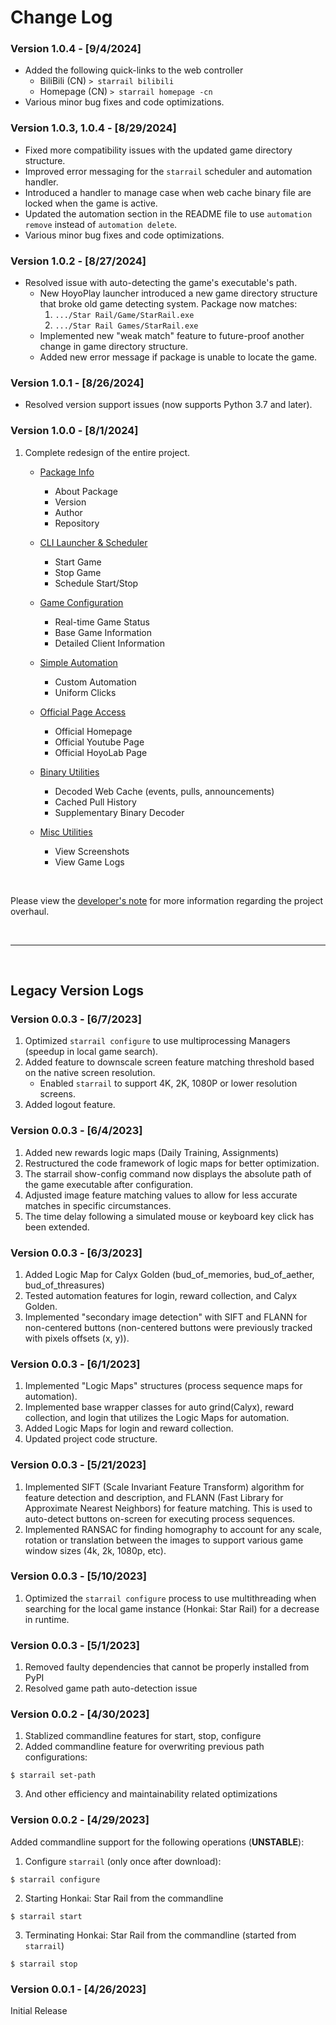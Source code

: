 # Change Log

### Version 1.0.4 - [9/4/2024]
- Added the following quick-links to the web controller
    - BiliBili (CN) `> starrail bilibili`
    - Homepage (CN) `> starrail homepage -cn`
- Various minor bug fixes and code optimizations. 

### Version 1.0.3, 1.0.4 - [8/29/2024]
- Fixed more compatibility issues with the updated game directory structure.
- Improved error messaging for the `starrail` scheduler and automation handler.
- Introduced a handler to manage case when web cache binary file are locked when the game is active.
- Updated the automation section in the README file to use `automation remove` instead of `automation delete`.
- Various minor bug fixes and code optimizations.

### Version 1.0.2 - [8/27/2024]
- Resolved issue with auto-detecting the game's executable's path.
    - New HoyoPlay launcher introduced a new game directory structure that broke old game detecting system. Package now matches:
        1. `.../Star Rail/Game/StarRail.exe`
        2. `.../Star Rail Games/StarRail.exe`
    - Implemented new "weak match" feature to future-proof another change in game directory structure. 
    - Added new error message if package is unable to locate the game.

### Version 1.0.1 - [8/26/2024]
- Resolved version support issues (now supports Python 3.7 and later).

### Version 1.0.0 - [8/1/2024]
1. Complete redesign of the entire project.
    - [Package Info](https://github.com/ReZeroE/StarRail/wiki/3.-Package-Information)
        - About Package
        - Version
        - Author
        - Repository

    - [CLI Launcher & Scheduler](https://github.com/ReZeroE/StarRail/wiki/4.-Start-Stop-&-Schedule-Game)
        - Start Game
        - Stop Game
        - Schedule Start/Stop

    - [Game Configuration](https://github.com/ReZeroE/StarRail/wiki/5.-Game-Configurations)
        - Real-time Game Status
        - Base Game Information
        - Detailed Client Information

    - [Simple Automation](https://github.com/ReZeroE/StarRail/wiki/6.-Simple-Automation)
        - Custom Automation
        - Uniform Clicks

    - [Official Page Access](https://github.com/ReZeroE/StarRail/wiki/7.-Official-Page-Access)
        - Official Homepage
        - Official Youtube Page
        - Official HoyoLab Page

    - [Binary Utilities](https://github.com/ReZeroE/StarRail/wiki/8.-Binary-Utilities)
        - Decoded Web Cache (events, pulls, announcements)
        - Cached Pull History
        - Supplementary Binary Decoder

    - [Misc Utilities](https://github.com/ReZeroE/StarRail/wiki/9.-Misc-Utilities)
        - View Screenshots
        - View Game Logs

<br/>

Please view the [developer's note](https://github.com/ReZeroE/StarRail/wiki/99.-Developer's-Note) for more information regarding the project overhaul.

<br/>

***

<br/>

## Legacy Version Logs

### Version 0.0.3 - [6/7/2023]
1. Optimized `starrail configure` to use multiprocessing Managers (speedup in local game search). 
2. Added feature to downscale screen feature matching threshold based on the native screen resolution.
    - Enabled `starrail` to support 4K, 2K, 1080P or lower resolution screens.
3. Added logout feature. 

### Version 0.0.3 - [6/4/2023]
1. Added new rewards logic maps (Daily Training, Assignments)
2. Restructured the code framework of logic maps for better optimization.
3. The starrail show-config command now displays the absolute path of the game executable after configuration.
4. Adjusted image feature matching values to allow for less accurate matches in specific circumstances.
5. The time delay following a simulated mouse or keyboard key click has been extended.

### Version 0.0.3 - [6/3/2023]
1. Added Logic Map for Calyx Golden (bud_of_memories, bud_of_aether, bud_of_threasures)
2. Tested automation features for login, reward collection, and Calyx Golden.
3. Implemented "secondary image detection" with SIFT and FLANN for non-centered buttons (non-centered buttons were previously tracked with pixels offsets (x, y)).   

### Version 0.0.3 - [6/1/2023]
1. Implemented "Logic Maps" structures (process sequence maps for automation).
2. Implemented base wrapper classes for auto grind(Calyx), reward collection, and login that utilizes the Logic Maps for automation.
3. Added Logic Maps for login and reward collection.
4. Updated project code structure.

### Version 0.0.3 - [5/21/2023]
1. Implemented SIFT (Scale Invariant Feature Transform) algorithm for feature detection and description, and FLANN (Fast Library for Approximate Nearest Neighbors) for feature matching. This is used to auto-detect buttons on-screen for executing process sequences. 
2. Implemented RANSAC for finding homography to account for any scale, rotation or translation between the images to support various game window sizes (4k, 2k, 1080p, etc).

### Version 0.0.3 - [5/10/2023]
1. Optimized the `starrail configure` process to use multithreading when searching for the local game instance (Honkai: Star Rail) for a decrease in runtime.

### Version 0.0.3 - [5/1/2023]
1. Removed faulty dependencies that cannot be properly installed from PyPI
2. Resolved game path auto-detection issue

### Version 0.0.2 - [4/30/2023]
1. Stablized commandline features for start, stop, configure
2. Added commandline feature for overwriting previous path configurations:
```shell
$ starrail set-path
```
3. And other efficiency and maintainability related optimizations

### Version 0.0.2 - [4/29/2023]
Added commandline support for the following operations (**UNSTABLE**):

1. Configure `starrail` (only once after download):
```shell
$ starrail configure
```
2. Starting Honkai: Star Rail from the commandline
```shell
$ starrail start
```
3. Terminating Honkai: Star Rail from the commandline (started from `starrail`)
```shell
$ starrail stop
```

### Version 0.0.1 - [4/26/2023]
Initial Release
